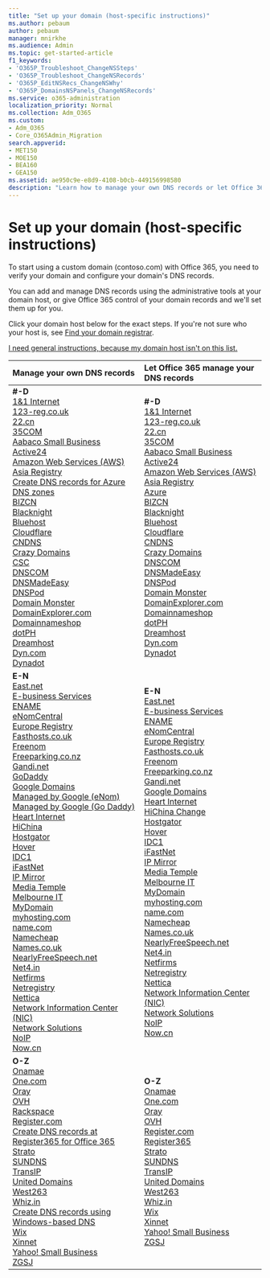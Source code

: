 ```yaml
---
title: "Set up your domain (host-specific instructions)"
ms.author: pebaum
author: pebaum
manager: mnirkhe
ms.audience: Admin
ms.topic: get-started-article
f1_keywords:
- 'O365P_Troubleshoot_ChangeNSSteps'
- 'O365P_Troubleshoot_ChangeNSRecords'
- 'O365P_EditNSRecs_ChangeNSWhy'
- 'O365P_DomainsNSPanels_ChangeNSRecords'
ms.service: o365-administration
localization_priority: Normal
ms.collection: Adm_O365
ms.custom:
- Adm_O365
- Core_O365Admin_Migration
search.appverid:
- MET150
- MOE150
- BEA160
- GEA150
ms.assetid: ae950c9e-e8d9-4108-b0cb-449156998580
description: "Learn how to manage your own DNS records or let Office 365 manage your DNS records for you."
---
```


# Set up your domain (host-specific instructions)

To start using a custom domain (contoso.com) with Office 365, you need to verify your domain and configure your domain's DNS records. 
  
You can add and manage DNS records using the administrative tools at your domain host, or give Office 365 control of your domain records and we'll set them up for you.
  
Click your domain host below for the exact steps. If you're not sure who your host is, see [Find your domain registrar](find-your-domain-registrar.md).
  
[I need general instructions, because my domain host isn't on this list. ](../dns/create-dns-records-at-any-dns-hosting-provider-0.md)
  
|**Manage your own DNS records**|**Let Office 365 manage your DNS records**|
|:-----|:-----|
|**#-D** <br/> [1&amp;1 Internet](../dns/create-dns-records-at-1-1-internet.md) <br/> [123-reg.co.uk](../dns/create-dns-records-at-123-reg-co-uk.md) <br/> [22.cn](../services-in-china/create-dns-records-at-22-cn.md) <br/> [35COM](../services-in-china/create-dns-records-at-35com.md) <br/> [Aabaco Small Business](../dns/create-dns-records-at-aabaco-small-business.md) <br/> [Active24](../dns/create-dns-records-at-active24.md) <br/> [Amazon Web Services (AWS)](../dns/create-dns-records-at-aws.md) <br/> [Asia Registry](../dns/create-dns-records-at-asia-registry.md) <br/> [Create DNS records for Azure DNS zones](../dns/create-dns-records-for-azure-dns-zones.md) <br/> [BIZCN](../services-in-china/create-dns-records-at-bizcn.md) <br/> [Blacknight](../dns/create-dns-records-at-blacknight.md) <br/> [Bluehost](../dns/create-dns-records-at-bluehost.md) <br/> [Cloudflare](../dns/create-dns-records-at-cloudflare.md) <br/> [CNDNS](../services-in-china/create-dns-records-at-cndns.md) <br/> [Crazy Domains](../dns/create-dns-records-at-crazy-domains.md) <br/> [CSC](https://support.office.com/article/2833374f-8141-4af0-923b-189c879804d3.aspx) <br/> [DNSCOM](../services-in-china/create-dns-records-at-dnscom.md) <br/> [DNSMadeEasy](../dns/create-dns-records-at-dnsmadeeasy.md) <br/> [DNSPod](../services-in-china/create-dns-records-at-dnspod.md) <br/> [Domain Monster](../dns/create-dns-records-at-domain-monster.md) <br/> [DomainExplorer.com](../dns/create-dns-records-at-domainexplorer-com.md) <br/> [Domainnameshop](../dns/create-dns-records-at-domainnameshop.md) <br/> [dotPH](../dns/create-dns-records-at-dotph.md) <br/> [Dreamhost](../dns/create-dns-records-at-dreamhost.md) <br/> [Dyn.com](../dns/create-dns-records-at-dyn-com.md) <br/> [Dynadot](../dns/create-dns-records-at-dynadot.md) <br/> |**#-D** <br/> [1&amp;1 Internet](../dns/change-nameservers-at-1-1-internet.md) <br/> [123-reg.co.uk](../dns/change-nameservers-at-123-reg-co-uk.md) <br/> [22.cn](../services-in-china/change-nameservers-at-22-cn.md) <br/> [35COM](../services-in-china/change-nameservers-at-35com.md) <br/> [Aabaco Small Business](../dns/change-nameservers-at-aabaco-small-business.md) <br/> [Active24](../dns/change-nameservers-at-active24.md) <br/> [Amazon Web Services (AWS)](../dns/change-nameservers-at-aws.md)  <br/> [Asia Registry](../dns/change-nameservers-at-asia-registry.md) <br/> [Azure](../dns/change-nameservers-at-azure.md) <br/> [BIZCN ](../services-in-china/change-nameservers-at-bizcn.md) <br/> [Blacknight ](../dns/change-nameservers-at-blacknight.md) <br/> [Bluehost](../dns/change-nameservers-at-bluehost.md) <br/> [Cloudflare](../dns/change-nameservers-at-cloudflare.md) <br/> [CNDNS](../services-in-china/change-nameservers-at-cndns.md) <br/> [Crazy Domains](../dns/change-nameservers-at-crazy-domains.md) <br/> [DNSCOM](../services-in-china/change-nameservers-at-dnscom.md) <br/> [DNSMadeEasy](../dns/change-nameservers-at-dnsmadeeasy.md) <br/> [DNSPod](../services-in-china/change-nameservers-at-dnspod.md) <br/> [Domain Monster](../dns/change-nameservers-at-domain-monster.md) <br/> [DomainExplorer.com](../dns/change-nameservers-at-domainexplorer-com.md) <br/> [Domainnameshop](../dns/change-nameservers-at-domainnameshop.md) <br/> [dotPH ](../dns/change-nameservers-at-dotph.md) <br/> [Dreamhost](../dns/change-nameservers-at-dreamhost.md) <br/> [Dyn.com](../dns/change-nameservers-at-dyn-com.md) <br/> [Dynadot](../dns/change-nameservers-at-dynadot.md) <br/> |
|**E-N** <br/> [East.net](../services-in-china/create-dns-records-at-east-net.md) <br/> [E-business Services](../services-in-china/create-dns-records-at-e-business-services.md) <br/> [ENAME](../services-in-china/create-dns-records-at-ename.md) <br/> [eNomCentral](../dns/create-dns-records-at-enomcentral.md) <br/> [Europe Registry](../dns/create-dns-records-at-europe-registry.md) <br/> [Fasthosts.co.uk](../dns/create-dns-records-at-fasthosts-co-uk.md) <br/> [Freenom](../dns/create-dns-records-at-freenom.md) <br/> [Freeparking.co.nz](../dns/create-dns-records-at-freeparking-co-nz.md) <br/> [Gandi.net](../dns/create-dns-records-at-gandi-net.md) <br/> [GoDaddy](../dns/create-dns-records-at-godaddy.md) <br/> [Google Domains](../dns/create-dns-records-at-google-domains.md) <br/> [Managed by Google (eNom)](../dns/create-dns-records-for-domain-managed-by-google-enom.md) <br/> [Managed by Google (Go Daddy)](../dns/create-dns-records-for-domain-managed-by-google-go-daddy.md) <br/> [Heart Internet](../dns/create-dns-records-at-heart-internet.md) <br/> [HiChina](../services-in-china/create-dns-records-at-hichina.md) <br/> [Hostgator](../dns/create-dns-records-at-hostgator.md) <br/> [Hover](../dns/create-dns-records-at-hover.md) <br/> [IDC1](../services-in-china/create-dns-records-at-idc1.md) <br/> [iFastNet](../dns/create-dns-records-at-ifastnet.md) <br/> [IP Mirror](../dns/create-dns-records-at-ip-mirror.md) <br/>[Media Temple](../dns/create-dns-records-at-media-temple.md) <br/> [Melbourne IT](../dns/create-dns-records-at-melbourne-it.md) <br/> [MyDomain](../dns/create-dns-records-at-mydomain.md) <br/> [myhosting.com](../dns/create-dns-records-at-myhosting-com.md) <br/> [name.com](../dns/create-dns-records-at-name-com.md) <br/> [Namecheap](../dns/create-dns-records-at-namecheap.md) <br/> [Names.co.uk](../dns/create-dns-records-at-names-co-uk.md) <br/> [NearlyFreeSpeech.net](../dns/create-dns-records-at-nearlyfreespeech-net.md) <br/> [Net4.in](../dns/create-dns-records-at-net4-in.md) <br/> [Netfirms](../dns/create-dns-records-at-netfirms.md) <br/> [Netregistry](../dns/create-dns-records-at-netregistry.md) <br/> [Nettica](https://support.office.com/article/856ef0f6-2a64-4687-836e-934109439baf) <br/> [Network Information Center (NIC)](../dns/create-dns-records-at-nic.md) <br/> [Network Solutions](../dns/create-dns-records-at-network-solutions.md) <br/> [NoIP](../dns/create-dns-records-at-noip.md) <br/> [Now.cn](../services-in-china/create-dns-records-at-now-cn.md) <br/> |**E-N** <br/> [East.net](../services-in-china/change-nameservers-at-east-net.md) <br/> [E-business Services](../services-in-china/change-nameservers-at-e-business-services.md) <br/> [ENAME](../services-in-china/change-nameservers-at-ename.md) <br/> [eNomCentral](../dns/change-nameservers-at-enomcentral.md) <br/> [Europe Registry](../dns/change-nameservers-at-europe-registry.md) <br/> [Fasthosts.co.uk](../dns/change-nameservers-at-fasthosts-co-uk.md) <br/> [Freenom](../dns/change-nameservers-at-freenom.md) <br/> [Freeparking.co.nz](../dns/change-nameservers-at-freeparking-co-nz.md) <br/> [Gandi.net](../dns/change-nameservers-at-gandi-net.md) <br/> [Google Domains](../dns/change-nameservers-at-google-domains.md) <br/> [Heart Internet](../dns/change-nameservers-at-heart-internet.md) <br/> [HiChina ](../services-in-china/change-nameservers-at-hichina.md)[Change ](../dns/change-nameservers-at-hostgator.md) <br/> [Hostgator](../dns/change-nameservers-at-hostgator.md) <br/> [Hover ](../dns/change-nameservers-at-hover.md) <br/> [IDC1](../services-in-china/change-nameservers-at-idc1.md) <br/> [iFastNet](../dns/change-nameservers-at-ifastnet.md) <br/> [IP Mirror](../dns/change-nameservers-at-ip-mirror.md) <br/> [Media Temple](../dns/change-nameservers-at-media-temple.md) <br/> [Melbourne IT](../dns/change-nameservers-at-melbourne-it.md) <br/> [MyDomain](../dns/change-nameservers-at-mydomain.md) <br/> [myhosting.com](../dns/change-nameservers-at-myhosting-com.md) <br/> [name.com](../dns/change-nameservers-at-name-com.md) <br/> [Namecheap](../dns/change-nameservers-at-namecheap.md) <br/> [Names.co.uk](../dns/change-nameservers-at-names-co-uk.md) <br/> [NearlyFreeSpeech.net](../dns/change-nameservers-at-nearlyfreespeech-net.md) <br/> [Net4.in](../dns/change-nameservers-at-net4-in.md) <br/> [Netfirms](../dns/change-nameservers-at-netfirms.md) <br/> [Netregistry](../dns/change-nameservers-at-netregistry.md) <br/> [Nettica](https://support.office.com/article/d642586c-cba4-4c75-a3a1-4e6b0b615255) <br/> [Network Information Center (NIC)](../dns/change-nameservers-at-nic.md) <br/> [Network Solutions](../dns/change-nameservers-at-network-solutions.md) <br/> [NoIP](../dns/change-nameservers-at-noip.md) <br/> [Now.cn](../services-in-china/change-nameservers-at-now-cn.md) <br/> |
|**O-Z** <br/> [Onamae](../dns/create-dns-records-at-onamae.md) <br/> [One.com](../dns/create-dns-records-at-one-com.md) <br/> [Oray](../services-in-china/create-dns-records-at-oray.md) <br/> [OVH](../dns/create-dns-records-at-ovh.md) <br/> [Rackspace](../dns/create-dns-records-at-rackspace.md) <br/> [Register.com](../dns/create-dns-records-at-register-com.md) <br/>  [Create DNS records at Register365 for Office 365](../dns/create-dns-records-at-register365.md)<br/> [Strato](../dns/create-dns-records-at-strato.md) <br/> [SUNDNS](../services-in-china/create-dns-records-at-sundns.md) <br/> [TransIP](../dns/create-dns-records-at-transip.md) <br/> [United Domains](../dns/create-dns-records-at-united-domains.md) <br/> [West263](../services-in-china/create-dns-records-at-west263.md) <br/> [Whiz.in](../dns/create-dns-records-at-whiz-in.md) <br/> [Create DNS records using Windows-based DNS](../dns/create-dns-records-using-windows-based-dns.md) <br/> [Wix](../dns/create-dns-records-at-wix.md) <br/> [Xinnet](../services-in-china/create-dns-records-at-xinnet.md) <br/> [Yahoo! Small Business](../dns/create-dns-records-at-yahoo-small-business.md) <br/> [ZGSJ](../services-in-china/create-dns-records-at-zgsj.md) <br/> |**O-Z** <br/> [Onamae](../dns/change-nameservers-at-onamae.md) <br/> [One.com](../dns/change-nameservers-at-one-com.md) <br/> [Oray](../services-in-china/change-nameservers-at-oray.md) <br/> [OVH](../dns/change-nameservers-at-ovh.md) <br/> [Register.com](../dns/change-nameservers-at-register-com.md) <br/> [Register365](../dns/change-nameservers-at-register365.md) <br/> [Strato](../dns/change-nameservers-at-strato.md) <br/> [SUNDNS](../services-in-china/change-nameservers-at-sundns.md) <br/> [TransIP](../dns/change-nameservers-at-transip.md) <br/> [United Domains](../dns/change-nameservers-at-united-domains.md) <br/> [West263 ](../services-in-china/change-nameservers-at-west263.md) <br/> [Whiz.in](../dns/change-nameservers-at-whiz-in.md) <br/> [Wix](../dns/change-nameservers-at-wix.md) <br/> [Xinnet](../services-in-china/change-nameservers-at-xinnet.md) <br/> [Yahoo! Small Business](../dns/change-nameservers-at-yahoo-small-business.md) <br/> [ZGSJ](../services-in-china/change-nameservers-at-zgsj.md) <br/> |
   

